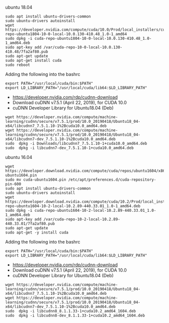 ubuntu 18.04
```
sudo apt install ubuntu-drivers-common
sudo ubuntu-drivers autoinstall
wget https://developer.nvidia.com/compute/cuda/10.0/Prod/local_installers/cuda-repo-ubuntu1804-10-0-local-10.0.130-410.48_1.0-1_amd64
sudo dpkg -i cuda-repo-ubuntu1804-10-0-local-10.0.130-410.48_1.0-1_amd64.deb
sudo apt-key add /var/cuda-repo-10-0-local-10.0.130-410.48/7fa2af80.pub
sudo apt-get update
sudo apt-get install cuda
sudo reboot
```
Adding the following into the bashrc
```
export PATH="/usr/local/cuda/bin:$PATH"
export LD_LIBRARY_PATH="/usr/local/cuda/lib64:$LD_LIBRARY_PATH"
```
* https://developer.nvidia.com/rdp/cudnn-download
* Download cuDNN v7.5.1 (April 22, 2019), for CUDA 10.0
* cuDNN Developer Library for Ubuntu18.04 (Deb)
```
wget https://developer.nvidia.com/compute/machine-learning/cudnn/secure/v7.5.1/prod/10.0_20190418/Ubuntu18_04-x64/libcudnn7_7.5.1.10-1%2Bcuda10.0_amd64.deb
wget https://developer.nvidia.com/compute/machine-learning/cudnn/secure/v7.5.1/prod/10.0_20190418/Ubuntu18_04-x64/libcudnn7-dev_7.5.1.10-1%2Bcuda10.0_amd64.deb
sudo  dpkg -i Downloads/libcudnn7_7.5.1.10-1+cuda10.0_amd64.deb
sudo  dpkg -i libcudnn7-dev_7.5.1.10-1+cuda10.0_amd64.deb
```

ubuntu 16.04
```
wget https://developer.download.nvidia.com/compute/cuda/repos/ubuntu1604/x86_64/cuda-ubuntu1604.pin
sudo mv cuda-ubuntu1604.pin /etc/apt/preferences.d/cuda-repository-pin-600
sudo apt install ubuntu-drivers-common
sudo ubuntu-drivers autoinstall
wget https://developer.download.nvidia.com/compute/cuda/10.2/Prod/local_installers/cuda-repo-ubuntu1604-10-2-local-10.2.89-440.33.01_1.0-1_amd64.deb
sudo dpkg -i cuda-repo-ubuntu1604-10-2-local-10.2.89-440.33.01_1.0-1_amd64.deb
sudo apt-key add /var/cuda-repo-10-2-local-10.2.89-440.33.01/7fa2af80.pub
sudo apt-get update
sudo apt-get -y install cuda
```
Adding the following into the bashrc
```
export PATH="/usr/local/cuda/bin:$PATH"
export LD_LIBRARY_PATH="/usr/local/cuda/lib64:$LD_LIBRARY_PATH"
```
* https://developer.nvidia.com/rdp/cudnn-download
* Download cuDNN v7.5.1 (April 22, 2019), for CUDA 10.0
* cuDNN Developer Library for Ubuntu18.04 (Deb)
```
wget https://developer.nvidia.com/compute/machine-learning/cudnn/secure/v7.5.1/prod/10.0_20190418/Ubuntu18_04-x64/libcudnn7_7.5.1.10-1%2Bcuda10.0_amd64.deb
wget https://developer.nvidia.com/compute/machine-learning/cudnn/secure/v7.5.1/prod/10.0_20190418/Ubuntu18_04-x64/libcudnn7-dev_7.5.1.10-1%2Bcuda10.0_amd64.deb
sudo  dpkg -i libcudnn8_8.1.1.33-1+cuda10.2_amd64_1604.deb
sudo  dpkg -i libcudnn8-dev_8.1.1.33-1+cuda10.2_amd64_1604.deb
```
